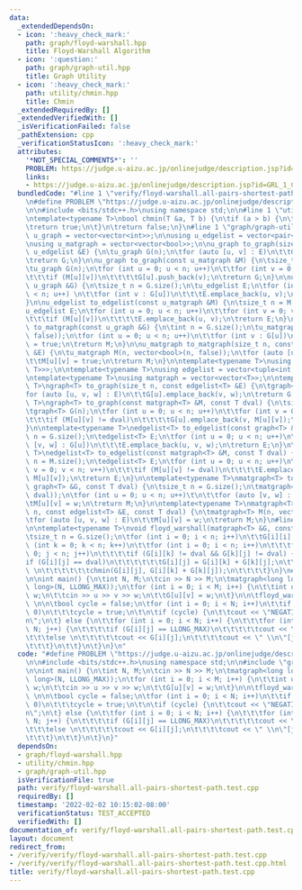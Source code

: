 ```yaml
---
data:
  _extendedDependsOn:
  - icon: ':heavy_check_mark:'
    path: graph/floyd-warshall.hpp
    title: Floyd-Warshall Algorithm
  - icon: ':question:'
    path: graph/graph-util.hpp
    title: Graph Utility
  - icon: ':heavy_check_mark:'
    path: utility/chmin.hpp
    title: Chmin
  _extendedRequiredBy: []
  _extendedVerifiedWith: []
  _isVerificationFailed: false
  _pathExtension: cpp
  _verificationStatusIcon: ':heavy_check_mark:'
  attributes:
    '*NOT_SPECIAL_COMMENTS*': ''
    PROBLEM: https://judge.u-aizu.ac.jp/onlinejudge/description.jsp?id=GRL_1_C
    links:
    - https://judge.u-aizu.ac.jp/onlinejudge/description.jsp?id=GRL_1_C
  bundledCode: "#line 1 \"verify/floyd-warshall.all-pairs-shortest-path.test.cpp\"\
    \n#define PROBLEM \"https://judge.u-aizu.ac.jp/onlinejudge/description.jsp?id=GRL_1_C\"\
    \n\n#include <bits/stdc++.h>\nusing namespace std;\n\n#line 1 \"utility/chmin.hpp\"\
    \ntemplate<typename T>\nbool chmin(T &a, T b) {\n\tif (a > b) {\n\t\ta = b;\n\t\
    \treturn true;\n\t}\n\treturn false;\n}\n#line 1 \"graph/graph-util.hpp\"\nusing\
    \ u_graph = vector<vector<int>>;\n\nusing u_edgelist = vector<pair<int, int>>;\n\
    \nusing u_matgraph = vector<vector<bool>>;\n\nu_graph to_graph(size_t n, const\
    \ u_edgelist &E) {\n\tu_graph G(n);\n\tfor (auto [u, v] : E)\n\t\tG[u].push_back(v);\n\
    \treturn G;\n}\n\nu_graph to_graph(const u_matgraph &M) {\n\tsize_t n = M.size();\n\
    \tu_graph G(n);\n\tfor (int u = 0; u < n; u++)\n\t\tfor (int v = 0; v < n; v++)\n\
    \t\t\tif (M[u][v])\n\t\t\t\tG[u].push_back(v);\n\treturn G;\n}\n\nu_edgelist to_edgelist(const\
    \ u_graph &G) {\n\tsize_t n = G.size();\n\tu_edgelist E;\n\tfor (int u = 0; u\
    \ < n; u++) \n\t\tfor (int v : G[u])\n\t\t\tE.emplace_back(u, v);\n\treturn E;\n\
    }\n\nu_edgelist to_edgelist(const u_matgraph &M) {\n\tsize_t n = M.size();\n\t\
    u_edgelist E;\n\tfor (int u = 0; u < n; u++)\n\t\tfor (int v = 0; v < n; v++)\n\
    \t\t\tif (M[u][v])\n\t\t\t\tE.emplace_back(u, v);\n\treturn E;\n}\n\nu_matgraph\
    \ to_matgraph(const u_graph &G) {\n\tint n = G.size();\n\tu_matgraph M(n, vector<bool>(n,\
    \ false));\n\tfor (int u = 0; u < n; u++)\n\t\tfor (int v : G[u])\n\t\t\tM[u][v]\
    \ = true;\n\treturn M;\n}\n\nu_matgraph to_matgraph(size_t n, const u_edgelist\
    \ &E) {\n\tu_matgraph M(n, vector<bool>(n, false));\n\tfor (auto [u, v] : E)\n\
    \t\tM[u][v] = true;\n\treturn M;\n}\n\ntemplate<typename T>\nusing graph = vector<vector<pair<int,\
    \ T>>>;\n\ntemplate<typename T>\nusing edgelist = vector<tuple<int, int, T>>;\n\
    \ntemplate<typename T>\nusing matgraph = vector<vector<T>>;\n\ntemplate<typename\
    \ T>\ngraph<T> to_graph(size_t n, const edgelist<T> &E) {\n\tgraph<T> G(n);\n\t\
    for (auto [u, v, w] : E)\n\t\tG[u].emplace_back(v, w);\n\treturn G;\n}\n\ntemplate<typename\
    \ T>\ngraph<T> to_graph(const matgraph<T> &M, const T dval) {\n\tsize_t n = M.size();\n\
    \tgraph<T> G(n);\n\tfor (int u = 0; u < n; u++)\n\t\tfor (int v = 0; v < n; v++)\n\
    \t\t\tif (M[u][v] != dval)\n\t\t\t\tG[u].emplace_back(v, M[u][v]);\n\treturn G;\n\
    }\n\ntemplate<typename T>\nedgelist<T> to_edgelist(const graph<T> &G) {\n\tsize_t\
    \ n = G.size();\n\tedgelist<T> E;\n\tfor (int u = 0; u < n; u++)\n\t\tfor (auto\
    \ [v, w] : G[u])\n\t\t\tE.emplace_back(u, v, w);\n\treturn E;\n}\n\ntemplate<typename\
    \ T>\nedgelist<T> to_edgelist(const matgraph<T> &M, const T dval) {\n\tsize_t\
    \ n = M.size();\n\tedgelist<T> E;\n\tfor (int u = 0; u < n; u++)\n\t\tfor (int\
    \ v = 0; v < n; v++)\n\t\t\tif (M[u][v] != dval)\n\t\t\t\tE.emplace_back(u, v,\
    \ M[u][v]);\n\treturn E;\n}\n\ntemplate<typename T>\nmatgraph<T> to_matgraph(const\
    \ graph<T> &G, const T dval) {\n\tsize_t n = G.size();\n\tmatgraph<T> M(n, vector<T>(n,\
    \ dval));\n\tfor (int u = 0; u < n; u++)\t\n\t\tfor (auto [v, w] : G[u])\n\t\t\
    \tM[u][v] = w;\n\treturn M;\n}\n\ntemplate<typename T>\nmatgraph<T> to_matgraph(size_t\
    \ n, const edgelist<T> &E, const T dval) {\n\tmatgraph<T> M(n, vector<T>(n, dval));\n\
    \tfor (auto [u, v, w] : E)\n\t\tM[u][v] = w;\n\treturn M;\n}\n#line 3 \"graph/floyd-warshall.hpp\"\
    \n\ntemplate<typename T>\nvoid floyd_warshall(matgraph<T> &G, const T dval) {\n\
    \tsize_t n = G.size();\n\tfor (int i = 0; i < n; i++)\n\t\tG[i][i] = 0;\n\tfor\
    \ (int k = 0; k < n; k++)\n\t\tfor (int i = 0; i < n; i++)\n\t\t\tfor (int j =\
    \ 0; j < n; j++)\n\t\t\t\tif (G[i][k] != dval && G[k][j] != dval) {\n\t\t\t\t\t\
    if (G[i][j] == dval)\n\t\t\t\t\t\tG[i][j] = G[i][k] + G[k][j];\n\t\t\t\t\telse\
    \ \n\t\t\t\t\t\tchmin(G[i][j], G[i][k] + G[k][j]);\n\t\t\t\t}\n}\n#line 7 \"verify/floyd-warshall.all-pairs-shortest-path.test.cpp\"\
    \n\nint main() {\n\tint N, M;\n\tcin >> N >> M;\n\tmatgraph<long long> G(N, vector<long\
    \ long>(N, LLONG_MAX));\n\tfor (int i = 0; i < M; i++) {\n\t\tint u, v; long long\
    \ w;\n\t\tcin >> u >> v >> w;\n\t\tG[u][v] = w;\n\t}\n\n\tfloyd_warshall(G, LLONG_MAX);\
    \ \n\n\tbool cycle = false;\n\tfor (int i = 0; i < N; i++)\n\t\tif (G[i][i] <\
    \ 0)\n\t\t\tcycle = true;\n\t\n\tif (cycle) {\n\t\tcout << \"NEGATIVE CYCLE\\\
    n\";\n\t} else {\n\t\tfor (int i = 0; i < N; i++) {\n\t\t\tfor (int j = 0; j <\
    \ N; j++) {\n\t\t\t\tif (G[i][j] == LLONG_MAX)\n\t\t\t\t\tcout << \"INF\";\n\t\
    \t\t\telse \n\t\t\t\t\tcout << G[i][j];\n\t\t\t\tcout << \" \\n\"[j == N - 1];\n\
    \t\t\t}\n\t\t}\n\t}\n}\n"
  code: "#define PROBLEM \"https://judge.u-aizu.ac.jp/onlinejudge/description.jsp?id=GRL_1_C\"\
    \n\n#include <bits/stdc++.h>\nusing namespace std;\n\n#include \"graph/floyd-warshall.hpp\"\
    \n\nint main() {\n\tint N, M;\n\tcin >> N >> M;\n\tmatgraph<long long> G(N, vector<long\
    \ long>(N, LLONG_MAX));\n\tfor (int i = 0; i < M; i++) {\n\t\tint u, v; long long\
    \ w;\n\t\tcin >> u >> v >> w;\n\t\tG[u][v] = w;\n\t}\n\n\tfloyd_warshall(G, LLONG_MAX);\
    \ \n\n\tbool cycle = false;\n\tfor (int i = 0; i < N; i++)\n\t\tif (G[i][i] <\
    \ 0)\n\t\t\tcycle = true;\n\t\n\tif (cycle) {\n\t\tcout << \"NEGATIVE CYCLE\\\
    n\";\n\t} else {\n\t\tfor (int i = 0; i < N; i++) {\n\t\t\tfor (int j = 0; j <\
    \ N; j++) {\n\t\t\t\tif (G[i][j] == LLONG_MAX)\n\t\t\t\t\tcout << \"INF\";\n\t\
    \t\t\telse \n\t\t\t\t\tcout << G[i][j];\n\t\t\t\tcout << \" \\n\"[j == N - 1];\n\
    \t\t\t}\n\t\t}\n\t}\n}"
  dependsOn:
  - graph/floyd-warshall.hpp
  - utility/chmin.hpp
  - graph/graph-util.hpp
  isVerificationFile: true
  path: verify/floyd-warshall.all-pairs-shortest-path.test.cpp
  requiredBy: []
  timestamp: '2022-02-02 10:15:02-08:00'
  verificationStatus: TEST_ACCEPTED
  verifiedWith: []
documentation_of: verify/floyd-warshall.all-pairs-shortest-path.test.cpp
layout: document
redirect_from:
- /verify/verify/floyd-warshall.all-pairs-shortest-path.test.cpp
- /verify/verify/floyd-warshall.all-pairs-shortest-path.test.cpp.html
title: verify/floyd-warshall.all-pairs-shortest-path.test.cpp
---
```

